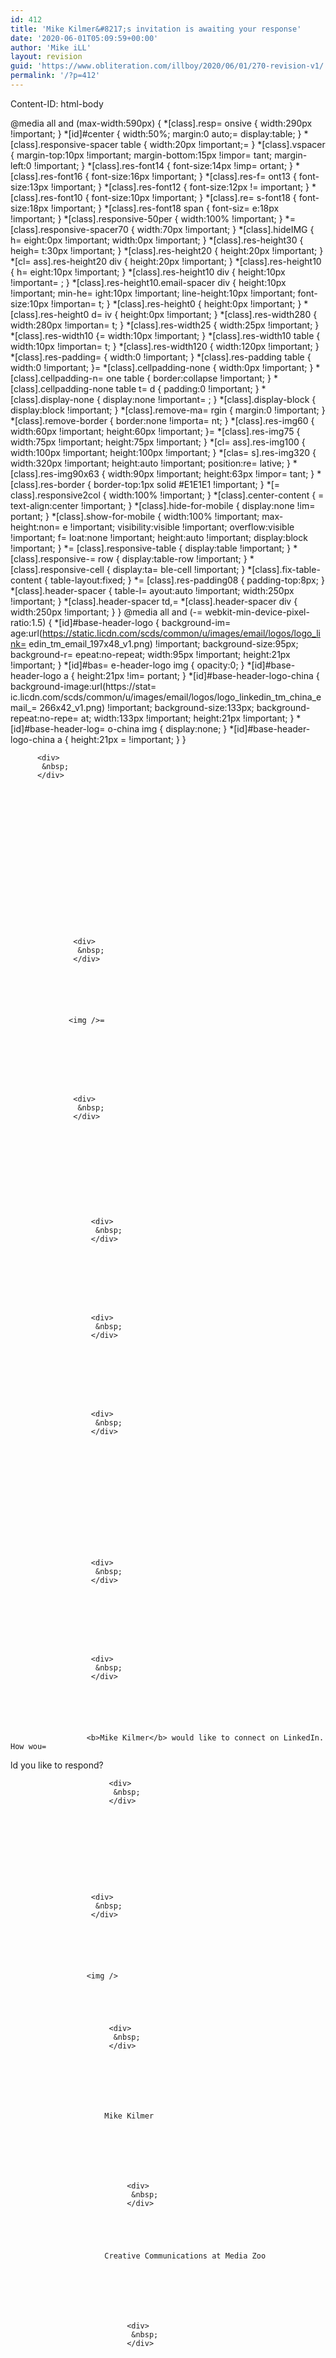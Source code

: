 ```yaml
---
id: 412
title: 'Mike Kilmer&#8217;s invitation is awaiting your response'
date: '2020-06-01T05:09:59+00:00'
author: 'Mike iLL'
layout: revision
guid: 'https://www.obliteration.com/illboy/2020/06/01/270-revision-v1/'
permalink: '/?p=412'
---
```


Content-ID: html-body



 
  
  
  
  
  
  @media all and (max-width:590px) { *[class].resp=
onsive { width:290px !important; } *[id]#center { width:50%; margin:0 auto;=
 display:table; } *[class].responsive-spacer table { width:20px !important;=
 } *[class].vspacer { margin-top:10px !important; margin-bottom:15px !impor=
tant; margin-left:0 !important; } *[class].res-font14 { font-size:14px !imp=
ortant; } *[class].res-font16 { font-size:16px !important; } *[class].res-f=
ont13 { font-size:13px !important; } *[class].res-font12 { font-size:12px !=
important; } *[class].res-font10 { font-size:10px !important; } *[class].re=
s-font18 { font-size:18px !important; } *[class].res-font18 span { font-siz=
e:18px !important; } *[class].responsive-50per { width:100% !important; } *=
[class].responsive-spacer70 { width:70px !important; } *[class].hideIMG { h=
eight:0px !important; width:0px !important; } *[class].res-height30 { heigh=
t:30px !important; } *[class].res-height20 { height:20px !important; } *[cl=
ass].res-height20 div { height:20px !important; } *[class].res-height10 { h=
eight:10px !important; } *[class].res-height10 div { height:10px !important=
; } *[class].res-height10.email-spacer div { height:10px !important; min-he=
ight:10px !important; line-height:10px !important; font-size:10px !importan=
t; } *[class].res-height0 { height:0px !important; } *[class].res-height0 d=
iv { height:0px !important; } *[class].res-width280 { width:280px !importan=
t; } *[class].res-width25 { width:25px !important; } *[class].res-width10 {=
 width:10px !important; } *[class].res-width10 table { width:10px !importan=
t; } *[class].res-width120 { width:120px !important; } *[class].res-padding=
 { width:0 !important; } *[class].res-padding table { width:0 !important; }=
 *[class].cellpadding-none { width:0px !important; } *[class].cellpadding-n=
one table { border:collapse !important; } *[class].cellpadding-none table t=
d { padding:0 !important; } *[class].display-none { display:none !important=
; } *[class].display-block { display:block !important; } *[class].remove-ma=
rgin { margin:0 !important; } *[class].remove-border { border:none !importa=
nt; } *[class].res-img60 { width:60px !important; height:60px !important; }=
 *[class].res-img75 { width:75px !important; height:75px !important; } *[cl=
ass].res-img100 { width:100px !important; height:100px !important; } *[clas=
s].res-img320 { width:320px !important; height:auto !important; position:re=
lative; } *[class].res-img90x63 { width:90px !important; height:63px !impor=
tant; } *[class].res-border { border-top:1px solid #E1E1E1 !important; } *[=
class].responsive2col { width:100% !important; } *[class].center-content { =
text-align:center !important; } *[class].hide-for-mobile { display:none !im=
portant; } *[class].show-for-mobile { width:100% !important; max-height:non=
e !important; visibility:visible !important; overflow:visible !important; f=
loat:none !important; height:auto !important; display:block !important; } *=
[class].responsive-table { display:table !important; } *[class].responsive-=
row { display:table-row !important; } *[class].responsive-cell { display:ta=
ble-cell !important; } *[class].fix-table-content { table-layout:fixed; } *=
[class].res-padding08 { padding-top:8px; } *[class].header-spacer { table-l=
ayout:auto !important; width:250px !important; } *[class].header-spacer td,=
 *[class].header-spacer div { width:250px !important; } } @media all and (-=
webkit-min-device-pixel-ratio:1.5) { *[id]#base-header-logo { background-im=
age:url(https://static.licdn.com/scds/common/u/images/email/logos/logo_link=
edin_tm_email_197x48_v1.png) !important; background-size:95px; background-r=
epeat:no-repeat; width:95px !important; height:21px !important; } *[id]#bas=
e-header-logo img { opacity:0; } *[id]#base-header-logo a { height:21px !im=
portant; } *[id]#base-header-logo-china { background-image:url(https://stat=
ic.licdn.com/scds/common/u/images/email/logos/logo_linkedin_tm_china_email_=
266x42_v1.png) !important; background-size:133px; background-repeat:no-repe=
at; width:133px !important; height:21px !important; } *[id]#base-header-log=
o-china img { display:none; } *[id]#base-header-logo-china a { height:21px =
!important; } } 
 
 
  <span></span>
  
   
    
     
      
       
        
         
          <div>
           &nbsp;
          </div>
        
       
      
    
    
     
      
       
        
         
          
           
            
             
              
               
                
                 
                  <div>
                   &nbsp;
                  </div>
                
               
              
              
               
                
                 <img />=

                
               
              
              
               
                
                 
                  <div>
                   &nbsp;
                  </div>
                
               
              
              
               
                
                 
                  
                   
                    
                     
                      <div>
                       &nbsp;
                      </div>
                    
                   
                  
                 
                  
                   
                    
                     
                      <div>
                       &nbsp;
                      </div>
                    
                   
                  
                 
                  
                   
                    
                     
                      <div>
                       &nbsp;
                      </div>
                    
                   
                  
                
               
              
              
               
                
                 
                  
                   
                    
                     
                      <div>
                       &nbsp;
                      </div>
                    
                   
                  
                 
                  
                   
                    
                     
                      <div>
                       &nbsp;
                      </div>
                    
                   
                  
                  
                   
                    
                     <b>Mike Kilmer</b> would like to connect on LinkedIn. How wou=
ld you like to respond?
                    
                    
                     
                      
                       
                        
                         
                          <div>
                           &nbsp;
                          </div>
                        
                       
                      
                    
                   
                  
                  
                   
                    
                     
                      <div>
                       &nbsp;
                      </div>
                    
                   
                  
                  
                   
                    
                     <img />
                     
                      
                       
                        
                         
                          <div>
                           &nbsp;
                          </div>
                        
                       
                      
                     
                      
                       
                        
                         Mike Kilmer
                        
                        
                         
                          
                           
                            
                             
                              <div>
                               &nbsp;
                              </div>
                            
                           
                          
                        
                        
                         Creative Communications at Media Zoo
                        
                        
                         
                          
                           
                            
                             
                              <div>
                               &nbsp;
                              </div>
                            
                           
                          
                        
                        
                         
                          
                           
                            
                             
                              
                               
                                
                                 
                                  
                                   
                                    
                                     
                                      <div>
                                       &nbsp;
                                      </div>
                                    
                                   
                                  
                                 =
<span>Confirm you know Mike</span>
                                 
                                  
                                   
                                    
                                     
                                      <div>
                                       &nbsp;
                                      </div>
                                    
                                   
                                  
                                
                               
                              
                            
                           
                          
                        
                       
                      
                    
                   
                  
                  
                   
                    
                     
                      <div>
                       &nbsp;
                      </div>
                    
                   
                  
                 
                  
                   
                    
                     
                      <div>
                       &nbsp;
                      </div>
                    
                   
                  
                
               
              
            
           
          
          
           
            
             
              
               
                
                 
                  
                   
                    
                     
                      <div>
                       &nbsp;
                      </div>
                    
                   
                  
                
                
                 
                  
                   
                    
                     You received an invitation to connect. LinkedIn wi=
ll use your email address to make suggestions to our members in features li=
ke People You May Know. Unsubscribe
                    
                    
                     
                    
                    
                     If you need assistance or have questions, please c=
ontact LinkedIn Customer Service.
                    
                    
                     
                      
                       
                        
                         
                          <div>
                           &nbsp;
                          </div>
                        
                       
                      
                    
                    
                     &copy; 2015, LinkedIn Corporation. 2029 Stierlin C=
t. Mountain View, CA 94043, USA
                    
                   
                  
                
                
                 
                  
                   
                    
                     
                      <div>
                       &nbsp;
                      </div>
                    
                   
                  
                
               
              
            
           
          
        
       
      
    
   
  
  <img />